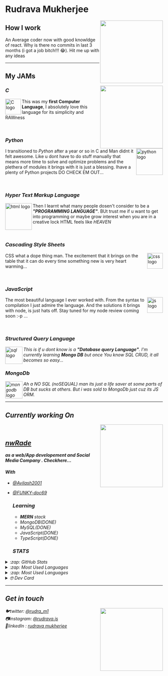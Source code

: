 <div>
<h1> Rudrava Mukherjee </h1>
  <img align='right' src='https://media.giphy.com/media/iIqmM5tTjmpOB9mpbn/giphy.gif' width='200"'>
</div>



<h2> How I work </h2>

An Average coder now with good knowldge of react. Why is there no commits in last 3 months (i got a job bitch!!! 😂).
Hit me up with any ideas
<hr>



<h2> My JAMs </h2>
<img align='right' src='https://media.giphy.com/media/26tn33aiTi1jkl6H6/giphy.gif' width='200"'>

  <h3><em>C</em></h3>

<img align='left' src='https://raw.githubusercontent.com/Rudrava/Rudrava/master/c.jpg' width='50"' alt="C logo">
<p> This was my <b>first Computer Language</b>, I absolutely love this language for its simplicity and RAWness</p></img><br>


  <h3><em>Python</em></h3>
  
<img align='right' src='https://raw.githubusercontent.com/Rudrava/Rudrava/master/python.jpg' width='85"' alt="python logo">
<p> I transitioned to <em>Python</em> after a year or so in C and Man didnt it felt awesome. Like u dont have to do stuff manually that means more time to solve and optimize problems and the plethera of modules it brings with it is just a blessing. Ihave a plenty of Python projects DO CHECK EM OUT...</p></img><br>


  <h3><em>Hyper Text Markup Language</em></h3>

<img align='left' src='https://raw.githubusercontent.com/Rudrava/Rudrava/master/html.jpg' width='85"' alt="html logo">
<p> Then I learnt what many people dosen't consider to be a <b><em>"PROGRAMMING LANGUAGE"</em></b>. BUt trust me if u want to get into programming or maybe grow interest when you are in a creative lock HTML feels like <i>HEAVEN</i> </p></img><br>


  <h3><em>Cascading Style Sheets</em></h3>
  
<img align='right' src='https://raw.githubusercontent.com/Rudrava/Rudrava/master/css.jpg' width='50' alt="css logo">
<p> CSS what a dope thing man. The excitement that it brings on the table that it can do every time something new is very heart warming...</p></img><br>

  <h3><em>JavaScript</em></h3>
  
<img align='right' src='https://raw.githubusercontent.com/Rudrava/Rudrava/master/js.jpg' width='50' alt="js logo">
<p> The most beautiful language I ever worked with. From the syntax to compilation I just admire the language. And the solutions it brings with node, is just hats off. Stay tuned for my node review coming soon :-p ...</p></img><br>

  <h3><em>Structured Query Language</h3>
  
<img align='left' src='https://raw.githubusercontent.com/Rudrava/Rudrava/master/sql.jpg' width='55"' alt="sql logo">
<p> This is if u dont know is a <b><em>"Database query Language"</em></b>. I'm currently learning <b>Mongo DB</b> but once You know SQL <em>CRUD</em>, it all becomes so easy...</p></img>

<h3><em>MongoDb</h3>
  
<img align='left' src='https://raw.githubusercontent.com/Rudrava/Rudrava/master/mongoDb.png' width='55"' alt="mongodb logo">
<p> Ah a NO SQL (noSEQUAL) man its just a life saver at some parts of DB but sucks at others. But i was sold to MongoDb just cuz its JS ORM. </img>
<hr>




<h2> Currently working On </h2><img align='right' src='https://media.giphy.com/media/eYilisUwipOEM/giphy.gif' width='200"'>
<br>
   <h2><a href="https://nwrade.com" target="_blank">nwRade</a></h2><b> as a <em> web/App developement </em> and <em> Social Media Company </em>. Checkhere...</b>
   </b>
   <h4> With </h4>
   
- [@Avilash2001](https://github.com/Avilash2001)
- [@FUNKY-doc69](https://github.com/FUNKY-doc69)

  <h3>Learning</h3>
   <ul>
   <li><b>MERN</b> stack</li>
   <li>MongoDB(DONE)</li>
   <li>MySQL(DONE)</li>
   <li>JavaScript(DONE)</li>
   <li>TypeScript(DONE)</li>
  
   </ul>
   

  <h3>STATS</h3>


<div>
<details>
  <summary>:zap: GitHub Stats</summary>

  <img align="left" alt="Rudrava's GitHub Stats" src="https://github-readme-stats.vercel.app/api?username=Rudrava&show_icons=true&hide_border=true" />

</details>
<details>
  <summary>:zap: Most Used Languages</summary>

<img align="left" alt="Rudrava's GitHub Top Languages" src="https://github-readme-stats.vercel.app/api/top-langs/?username=Rudrava" />

</details>
  
  </details>
<details>
  <summary>:zap: Most Used Languages</summary>
<a href="https://app.daily.dev/Rudrava"><img src="https://api.daily.dev/devcards/b229d4a0f6b04154ae6dc03a00a1ef8b.png?r=zki" width="400" alt="Rudrava Mukherjee's Dev Card"/></a>

</details>
<details>
  <summary>🤓 Dev Card</summary>

<img align="left" alt="Rudrava's GitHub Top Languages" src="https://github-readme-stats.vercel.app/api/top-langs/?username=Rudrava" />

</details>
</details>
</div>

<hr>
<h2> Get in touch </h2> <img align='right' src='https://media.giphy.com/media/Q7SKqn3G97xpmfSOvG/giphy.gif' width='200"'>
 🐦twitter:  <a href="https://twitter.com/rudra_m1" target="_blank">@rudra_m1</a><br>
 📷instagram:  <a href="https://instagram.com/rudrava.js" target="_blank">@rudrava.js</a><br>
 🤵linkedIn : <a href="https://www.linkedin.com/in/rudrava-mukherjee" target="_blank">rudrava mukherjee</a>
 
